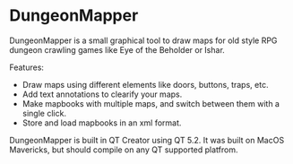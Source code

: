 DungeonMapper
=============

DungeonMapper is a small graphical tool to draw maps for old style RPG dungeon crawling games like Eye of the Beholder or Ishar.

Features:

- Draw maps using different elements like doors, buttons, traps, etc.
- Add text annotations to clearify your maps.
- Make mapbooks with multiple maps, and switch between them with a single click.
- Store and load mapbooks in an xml format.

DungeonMapper is built in QT Creator using QT 5.2.
It was built on MacOS Mavericks, but should compile on any QT supported platfrom.
